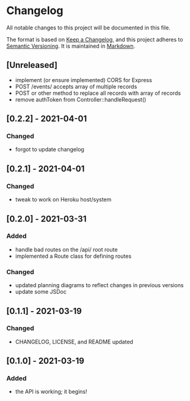 # Changelog
All notable changes to this project will be documented in this file.

The format is based on [Keep a Changelog](https://keepachangelog.com/en/1.0.0/),
and this project adheres to [Semantic Versioning](https://semver.org/spec/v2.0.0.html).
It is maintained in [Markdown](https://www.markdownguide.org/).

## [Unreleased]
- implement (or ensure implemented) CORS for Express
- POST /events/ accepts array of multiple records
- POST or other method to replace all records with array of records
- remove authToken from Controller::handleRequest()

## [0.2.2] - 2021-04-01
### Changed
- forgot to update changelog

## [0.2.1] - 2021-04-01
### Changed
- tweak to work on Heroku host/system

## [0.2.0] - 2021-03-31
### Added
- handle bad routes on the /api/ root route
- implemented a Route class for defining routes

### Changed
- updated planning diagrams to reflect changes in previous versions
- update some JSDoc

## [0.1.1] - 2021-03-19
### Changed
- CHANGELOG, LICENSE, and README updated

## [0.1.0] - 2021-03-19
### Added
- the API is working; it begins!